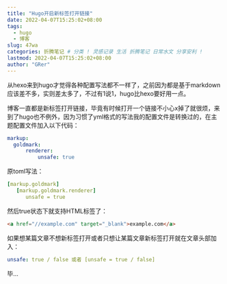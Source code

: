 ```yaml
---
title: "Hugo开启新标签打开链接"
date: 2022-04-07T15:25:02+08:00
tags:
  - hugo 
  - 博客
slug: 47wa
categories: 折腾笔记 # 分类 ! 灵感记录 生活 折腾笔记 日常水文 分享安利 !
lastmod: 2022-04-07T15:25:02+08:00
author: "GRer"
---
```


从hexo来到hugo才觉得各种配置写法都不一样了，之前因为都是基于markdown应该差不多，实则差太多了，不过有1说1，hugo比hexo要好用一点。

博客一直都是新标签打开链接，毕竟有时候打开一个链接不小心x掉了就很烦，来到了hugo也不例外，因为习惯了yml格式的写法我的配置文件是转换过的，在主题配置文件加入以下代码：

```yml
markup:
  goldmark:
      renderer:
          unsafe: true
```

原toml写法：

```yml
[markup.goldmark]
   [markup.goldmark.renderer]
      unsafe = true
```

然后true状态下就支持HTML标签了：

```html
<a href="//example.com" target="_blank">example.com</a>
```

如果想某篇文章不想新标签打开或者只想让某篇文章新标签打开就在文章头部加入：

```yaml
unsafe: true / false 或者 [unsafe = true / false]
```

毕...
